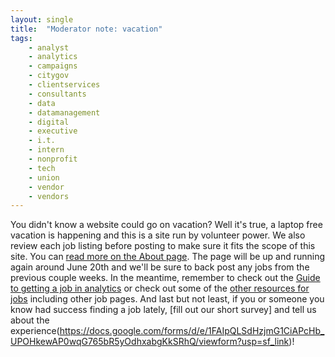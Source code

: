 ```yaml
---
layout: single
title:  "Moderator note: vacation"
tags: 
    - analyst
    - analytics
    - campaigns
    - citygov
    - clientservices
    - consultants
    - data
    - datamanagement
    - digital
    - executive
    - i.t.
    - intern
    - nonprofit
    - tech
    - union
    - vendor
    - vendors
---
```


You didn't know a website could go on vacation? Well it's true, a laptop free vacation is happening and this is a site run by volunteer power. We also review each job listing before posting to make sure it fits the scope of this site. You can [read more on the About page](https://www.progressivedatajobs.org/about/).
The page will be up and running again around June 20th and we'll be sure to back post any jobs from the previous couple weeks. In the meantime, remember to check out the [Guide to getting a job in analytics](https://www.guide.progressivedatajobs.org/) or check out some of the [other resources for jobs](https://www.progressivedatajobs.org/resources/) including other job pages.
And last but not least, if you or someone you know had success finding a job lately, [fill out our short survey] and tell us about the experience(https://docs.google.com/forms/d/e/1FAIpQLSdHzjmG1CiAPcHb_UPOHkewAP0wqG765bR5yOdhxabgKkSRhQ/viewform?usp=sf_link)! 
